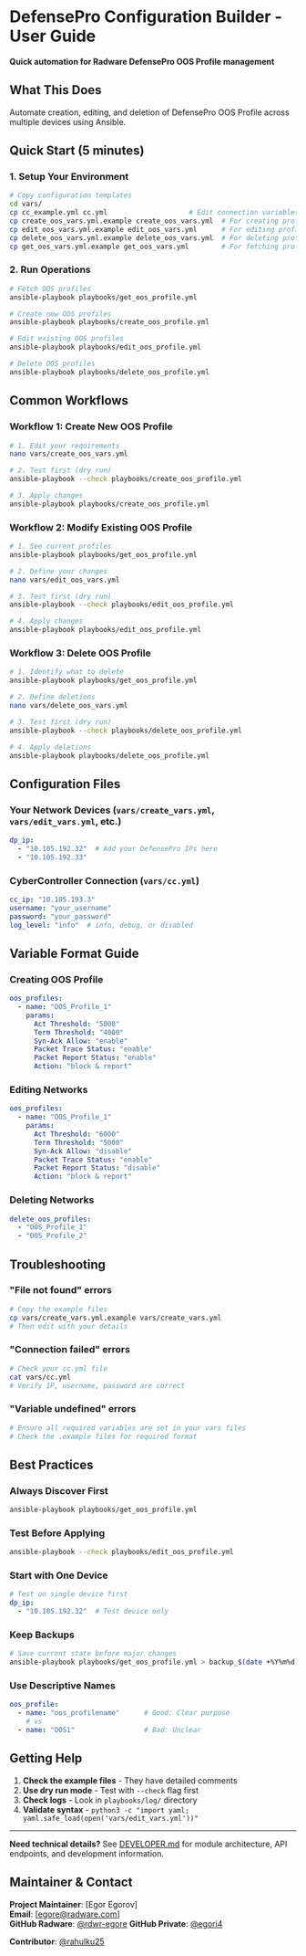 # DefensePro Configuration Builder - User Guide

**Quick automation for Radware DefensePro OOS Profile management**

## What This Does

Automate creation, editing, and deletion of DefensePro OOS Profile across multiple devices using Ansible.

## Quick Start (5 minutes)

### 1. Setup Your Environment
```bash
# Copy configuration templates
cd vars/
cp cc_example.yml cc.yml                    # Edit connection variables as needed
cp create_oos_vars.yml.example create_oos_vars.yml  # For creating profiles
cp edit_oos_vars.yml.example edit_oos_vars.yml      # For editing profiles
cp delete_oos_vars.yml.example delete_oos_vars.yml  # For deleting profiles
cp get_oos_vars.yml.example get_oos_vars.yml        # For fetching profiles
```

### 2. Run Operations
```bash
# Fetch OOS profiles
ansible-playbook playbooks/get_oos_profile.yml

# Create new OOS profiles
ansible-playbook playbooks/create_oos_profile.yml

# Edit existing OOS profiles
ansible-playbook playbooks/edit_oos_profile.yml

# Delete OOS profiles
ansible-playbook playbooks/delete_oos_profile.yml
```

## Common Workflows

### Workflow 1: Create New OOS Profile
```bash
# 1. Edit your requirements
nano vars/create_oos_vars.yml

# 2. Test first (dry run)
ansible-playbook --check playbooks/create_oos_profile.yml

# 3. Apply changes
ansible-playbook playbooks/create_oos_profile.yml

```

### Workflow 2: Modify Existing OOS Profile
```bash
# 1. See current profiles
ansible-playbook playbooks/get_oos_profile.yml

# 2. Define your changes
nano vars/edit_oos_vars.yml

# 3. Test first (dry run)
ansible-playbook --check playbooks/edit_oos_profile.yml

# 4. Apply changes
ansible-playbook playbooks/edit_oos_profile.yml
```

### Workflow 3: Delete OOS Profile
```bash
# 1. Identify what to delete
ansible-playbook playbooks/get_oos_profile.yml

# 2. Define deletions
nano vars/delete_oos_vars.yml

# 3. Test first (dry run)
ansible-playbook --check playbooks/delete_oos_profile.yml

# 4. Apply deletions
ansible-playbook playbooks/delete_oos_profile.yml
```

## Configuration Files

### Your Network Devices (`vars/create_vars.yml`, `vars/edit_vars.yml`, etc.)
```yaml
dp_ip:
  - "10.105.192.32"  # Add your DefensePro IPs here
  - "10.105.192.33"
```

### CyberController Connection (`vars/cc.yml`)
```yaml
cc_ip: "10.105.193.3"
username: "your_username"
password: "your_password"
log_level: "info"  # info, debug, or disabled
```

## Variable Format Guide

### Creating OOS Profile
```yaml
oos_profiles:
  - name: "OOS_Profile_1"
    params:
      Act Threshold: "5000"
      Term Threshold: "4000"
      Syn-Ack Allow: "enable"
      Packet Trace Status: "enable"
      Packet Report Status: "enable"
      Action: "block & report"
```

### Editing Networks  
```yaml
oos_profiles:
  - name: "OOS_Profile_1"
    params:
      Act Threshold: "6000"
      Term Threshold: "5000"
      Syn-Ack Allow: "disable"
      Packet Trace Status: "enable"
      Packet Report Status: "disable"
      Action: "block & report"
```

### Deleting Networks
```yaml
delete_oos_profiles:
  - "OOS_Profile_1"
  - "OOS_Profile_2"
```

## Troubleshooting

### "File not found" errors
```bash
# Copy the example files
cp vars/create_vars.yml.example vars/create_vars.yml
# Then edit with your details
```

### "Connection failed" errors  
```bash
# Check your cc.yml file
cat vars/cc.yml
# Verify IP, username, password are correct
```

### "Variable undefined" errors
```bash
# Ensure all required variables are set in your vars files
# Check the .example files for required format
```

## Best Practices

###  **Always Discover First**
```bash
ansible-playbook playbooks/get_oos_profile.yml
```

###  **Test Before Applying**
```bash
ansible-playbook --check playbooks/edit_oos_profile.yml
```

###  **Start with One Device**
```yaml
# Test on single device first
dp_ip:
  - "10.105.192.32"  # Test device only
```

###  **Keep Backups**
```bash
# Save current state before major changes
ansible-playbook playbooks/get_oos_profile.yml > backup_$(date +%Y%m%d).log
```

###  **Use Descriptive Names**
```yaml
oos_profile:
  - name: "oos_profilename"      # Good: Clear purpose
    # vs
  - name: "OOS1"                 # Bad: Unclear
```

## Getting Help

1. **Check the example files** - They have detailed comments
2. **Use dry run mode** - Test with `--check` flag first  
3. **Check logs** - Look in `playbooks/log/` directory
4. **Validate syntax** - `python3 -c "import yaml; yaml.safe_load(open('vars/edit_vars.yml'))"`

---

**Need technical details?** See [DEVELOPER.md](DEVELOPER.md) for module architecture, API endpoints, and development information.

## Maintainer & Contact

**Project Maintainer**: [Egor Egorov]  
**Email**: [egore@radware.com]  
**GitHub Radware**: [@rdwr-egore](https://github.com/rdwr-egore)
**GitHub Private**: [@egori4](https://github.com/egori4)

**Contributor**:  [@rahulku25](https://github.com/rahulku25)